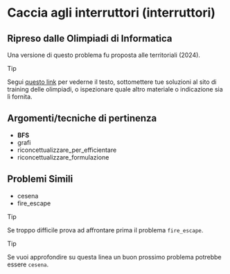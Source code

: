 # Caccia agli interruttori (interruttori)

## Ripreso dalle Olimpiadi di Informatica

Una versione di questo problema fu proposta alle territoriali (2024).
> [!TIP]
> Segui [questo link](https://training.olinfo.it/task/terry/interruttori) per vederne il testo, sottomettere tue soluzioni al sito di training delle olimpiadi, o ispezionare quale altro materiale o indicazione sia lì fornita.

## Argomenti/tecniche di pertinenza

 - **BFS**
 - grafi
 - riconcettualizzare_per_efficientare
 - riconcettualizzare_formulazione
## Problemi Simili

 - cesena
 - fire_escape

> [!TIP]
> Se troppo difficile prova ad affrontare prima il problema `fire_escape`.


> [!TIP]
> Se vuoi approfondire su questa linea un buon prossimo problema potrebbe essere `cesena`.

